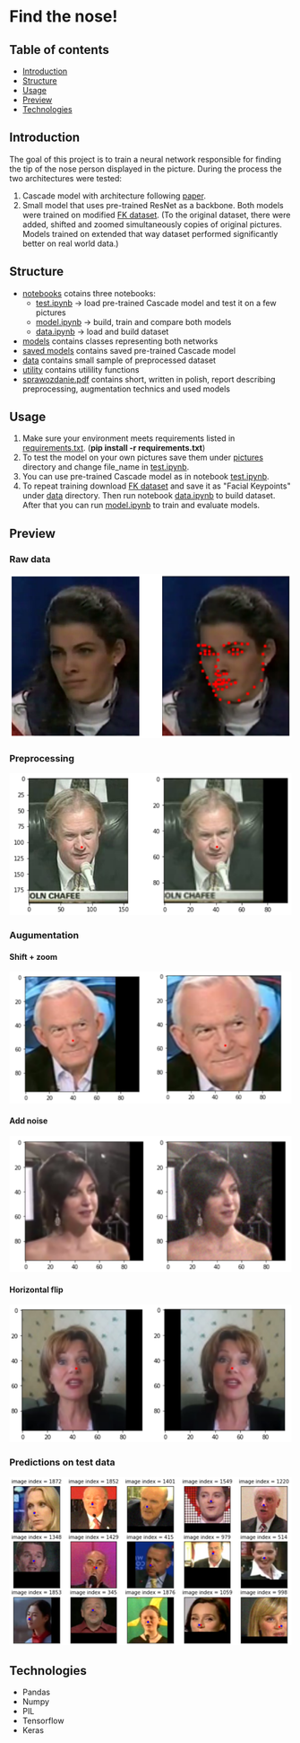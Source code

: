 # Find the nose!

## Table of contents

* [Introduction](#introduction)
* [Structure](#structure)
* [Usage](#usage)
* [Preview](#preview)
* [Technologies](#technologies)

## Introduction

The goal of this project is to train a neural network responsible for finding the tip of the nose person displayed in the picture. During the process the two architectures were tested:
1. Cascade model with architecture following [paper](http://mmlab.ie.cuhk.edu.hk/archive/CNN_FacePoint.htm).
2. Small model that uses pre-trained ResNet as a backbone.
Both models were trained on modified [FK dataset](https://www.kaggle.com/tarunkr/facial-keypoints-68-dataset). (To the original dataset, there were added, shifted and zoomed simultaneously copies of original pictures. Models trained on extended that way dataset performed significantly better on real world data.) 

## Structure
* [notebooks](notebooks/) cotains three notebooks:
  * [test.ipynb](notebooks/test.ipynb) -> load pre-trained Cascade model and test it on a few pictures
  * [model.ipynb](notebooks/model.ipynb) -> build, train and compare both models
  * [data.ipynb](notebooks/data.ipynb) -> load and build dataset
* [models](models/) contains classes representing both networks
* [saved models](saved_models/) contains saved pre-trained Cascade model
* [data](data/) contains small sample of preprocessed dataset
* [utility](utility/) contains utilility functions
* [sprawozdanie.pdf](sprawozdanie.pdf) contains short, written in polish, report describing preprocessing, augmentation technics and used models

## Usage

1. Make sure your environment meets requirements listed in [requirements.txt](requirements.txt). (**pip install -r requirements.txt**)
2. To test the model on your own pictures save them under [pictures](pictures/) directory and change file_name in [test.ipynb](notebooks/test.ipynb).
3. You can use pre-trained Cascade model as in notebook [test.ipynb](notebooks/test.ipynb).
4. To repeat training download [FK dataset](https://www.kaggle.com/tarunkr/facial-keypoints-68-dataset) and save it as "Facial Keypoints" under [data](data/) directory. Then run notebook [data.ipynb](notebooks/data.ipynb) to build dataset. After that you can run [model.ipynb](notebooks/model.ipynb) to train and evaluate models. 


## Preview

### Raw data

![Alt text](readme_pictures/raw_data.png?raw=true)

### Preprocessing

![Alt text](readme_pictures/preprocessing.png?raw=true)

### Augumentation

#### Shift + zoom

![Alt text](readme_pictures/aug1.png?raw=true)

#### Add noise

![Alt text](readme_pictures/aug2.png?raw=true)

#### Horizontal flip

![Alt text](readme_pictures/aug_3.png?raw=true)

### Predictions on test data

![Alt text](readme_pictures/test_predictions.png?raw=true)

## Technologies
* Pandas
* Numpy
* PIL
* Tensorflow
* Keras
